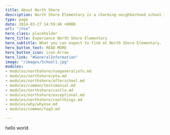 ```yaml
---
title: About North Shore
description: North Shore Elementary is a charming neighborhood school in St. Petersburg, FL. Learn more about the forward progress being made by the school, and the current experiences offered.
type: page
date: 2014-03-27 14:59:46 +0000
url: "/nse"
hero_class: placeholder
hero_title: Experience North Shore Elementary
hero_subtitle: What you can expect to find at North Shore Elementary.
hero_button_text: READ MORE
hero_button_icon: icon-Arrow
hero_link: "#GeneralInformation"
image: "/images/School1.jpg"
modules:
- modules/northshore/nsegeneralinfo.md
- modules/northshore/pta.md
- modules/northshore/afterschool.md
- modules/common/testimonial.md
- modules/northshore/castle.md
- modules/northshore/exceptional.md
- modules/northshore/coolthings.md
- modules/why/whynse.md
- modules/common/faq3.md

---
```

hello world
